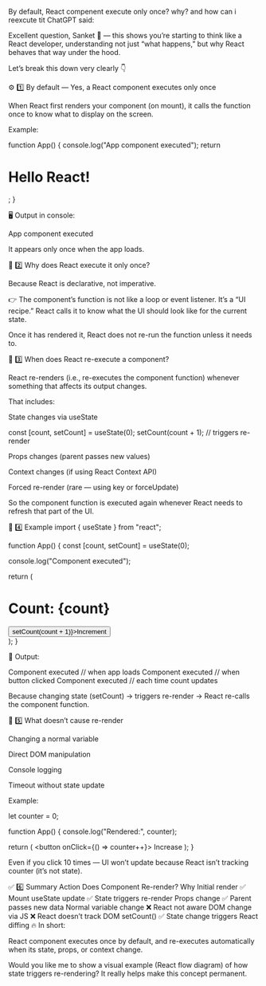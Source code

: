 By default, React compenent execute only once? why? and how can i reexcute tit
ChatGPT said:

Excellent question, Sanket 👏 — this shows you’re starting to think like a React developer, understanding not just “what happens,” but why React behaves that way under the hood.

Let’s break this down very clearly 👇

⚙️ 1️⃣ By default — Yes, a React component executes only once

When React first renders your component (on mount),
it calls the function once to know what to display on the screen.

Example:

function App() {
console.log("App component executed");
return <h1>Hello React!</h1>;
}

🖥️ Output in console:

App component executed

It appears only once when the app loads.

🧠 2️⃣ Why does React execute it only once?

Because React is declarative, not imperative.

👉 The component’s function is not like a loop or event listener.
It’s a “UI recipe.”
React calls it to know what the UI should look like for the current state.

Once it has rendered it, React does not re-run the function unless it needs to.

🔁 3️⃣ When does React re-execute a component?

React re-renders (i.e., re-executes the component function) whenever something that affects its output changes.

That includes:

State changes via useState

const [count, setCount] = useState(0);
setCount(count + 1); // triggers re-render

Props changes (parent passes new values)

Context changes (if using React Context API)

Forced re-render (rare — using key or forceUpdate)

So the component function is executed again whenever React needs to refresh that part of the UI.

🧩 4️⃣ Example
import { useState } from "react";

function App() {
const [count, setCount] = useState(0);

console.log("Component executed");

return (
<div>
<h1>Count: {count}</h1>
<button onClick={() => setCount(count + 1)}>Increment</button>
</div>
);
}

🧠 Output:

Component executed // when app loads
Component executed // when button clicked
Component executed // each time count updates

Because changing state (setCount) → triggers re-render → React re-calls the component function.

🚫 5️⃣ What doesn’t cause re-render

Changing a normal variable

Direct DOM manipulation

Console logging

Timeout without state update

Example:

let counter = 0;

function App() {
console.log("Rendered:", counter);

return (
<button onClick={() => counter++}>
Increase
</button>
);
}

Even if you click 10 times — UI won’t update because React isn’t tracking counter (it’s not state).

✅ 6️⃣ Summary
Action Does Component Re-render? Why
Initial render ✅ Mount
useState update ✅ State triggers re-render
Props change ✅ Parent passes new data
Normal variable change ❌ React not aware
DOM change via JS ❌ React doesn’t track DOM
setCount() ✅ State change triggers React diffing
🔥 In short:

React component executes once by default,
and re-executes automatically when its state, props, or context change.

Would you like me to show a visual example (React flow diagram) of how state triggers re-rendering? It really helps make this concept permanent.
